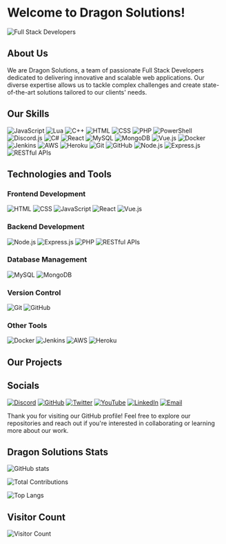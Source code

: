 # Welcome to Dragon Solutions!

![Full Stack Developers](https://img.shields.io/badge/Full_Stack_Developers-%3C%2F%3E-brightgreen)

## About Us

We are Dragon Solutions, a team of passionate Full Stack Developers dedicated to delivering innovative and scalable web applications. Our diverse expertise allows us to tackle complex challenges and create state-of-the-art solutions tailored to our clients' needs.

## Our Skills

![JavaScript](https://img.shields.io/badge/-JavaScript-F7DF1E?logo=javascript&logoColor=black&style=flat)
![Lua](https://img.shields.io/badge/-Lua-2C2D72?logo=lua&logoColor=white&style=flat)
![C++](https://img.shields.io/badge/-C++-00599C?logo=c%2B%2B&logoColor=white&style=flat)
![HTML](https://img.shields.io/badge/-HTML5-E34F26?logo=html5&logoColor=white&style=flat)
![CSS](https://img.shields.io/badge/-CSS3-1572B6?logo=css3&logoColor=white&style=flat)
![PHP](https://img.shields.io/badge/-PHP-777BB4?logo=php&logoColor=white&style=flat)
![PowerShell](https://img.shields.io/badge/-PowerShell-5391FE?logo=powershell&logoColor=white&style=flat)
![Discord.js](https://img.shields.io/badge/-Discord.js-7289DA?logo=discord&logoColor=white&style=flat)
![C#](https://img.shields.io/badge/c%23-239120.svg?style=for-the-badge&logo=c-sharp&logoColor=white)
![React](https://img.shields.io/badge/-React-61DAFB?logo=react&logoColor=black&style=flat)
![MySQL](https://img.shields.io/badge/-MySQL-4479A1?logo=mysql&logoColor=white&style=flat)
![MongoDB](https://img.shields.io/badge/-MongoDB-47A248?logo=mongodb&logoColor=white&style=flat)
![Vue.js](https://img.shields.io/badge/-Vue.js-4FC08D?logo=vue.js&logoColor=white&style=flat)
![Docker](https://img.shields.io/badge/-Docker-2496ED?logo=docker&logoColor=white&style=flat)
![Jenkins](https://img.shields.io/badge/-Jenkins-D24939?logo=jenkins&logoColor=white&style=flat)
![AWS](https://img.shields.io/badge/-AWS-232F3E?logo=amazon-aws&logoColor=white&style=flat)
![Heroku](https://img.shields.io/badge/-Heroku-430098?logo=heroku&logoColor=white&style=flat)
![Git](https://img.shields.io/badge/-Git-F05032?logo=git&logoColor=white&style=flat)
![GitHub](https://img.shields.io/badge/-GitHub-181717?logo=github&logoColor=white&style=flat)
![Node.js](https://img.shields.io/badge/-Node.js-339933?logo=node.js&logoColor=white&style=flat)
![Express.js](https://img.shields.io/badge/-Express.js-000000?logo=express&logoColor=white&style=flat)
![RESTful APIs](https://img.shields.io/badge/-REST-0078D4?logo=api&logoColor=white&style=flat)

## Technologies and Tools

### Frontend Development
![HTML](https://img.shields.io/badge/-HTML5-E34F26?logo=html5&logoColor=white&style=flat)
![CSS](https://img.shields.io/badge/-CSS3-1572B6?logo=css3&logoColor=white&style=flat)
![JavaScript](https://img.shields.io/badge/-JavaScript-F7DF1E?logo=javascript&logoColor=black&style=flat)
![React](https://img.shields.io/badge/-React-61DAFB?logo=react&logoColor=black&style=flat)
![Vue.js](https://img.shields.io/badge/-Vue.js-4FC08D?logo=vue.js&logoColor=white&style=flat)

### Backend Development
![Node.js](https://img.shields.io/badge/-Node.js-339933?logo=node.js&logoColor=white&style=flat)
![Express.js](https://img.shields.io/badge/-Express.js-000000?logo=express&logoColor=white&style=flat)
![PHP](https://img.shields.io/badge/-PHP-777BB4?logo=php&logoColor=white&style=flat)
![RESTful APIs](https://img.shields.io/badge/-REST-0078D4?logo=api&logoColor=white&style=flat)

### Database Management
![MySQL](https://img.shields.io/badge/-MySQL-4479A1?logo=mysql&logoColor=white&style=flat)
![MongoDB](https://img.shields.io/badge/-MongoDB-47A248?logo=mongodb&logoColor=white&style=flat)

### Version Control
![Git](https://img.shields.io/badge/-Git-F05032?logo=git&logoColor=white&style=flat)
![GitHub](https://img.shields.io/badge/-GitHub-181717?logo=github&logoColor=white&style=flat)

### Other Tools
![Docker](https://img.shields.io/badge/-Docker-2496ED?logo=docker&logoColor=white&style=flat)
![Jenkins](https://img.shields.io/badge/-Jenkins-D24939?logo=jenkins&logoColor=white&style=flat)
![AWS](https://img.shields.io/badge/-AWS-232F3E?logo=amazon-aws&logoColor=white&style=flat)
![Heroku](https://img.shields.io/badge/-Heroku-430098?logo=heroku&logoColor=white&style=flat)

## Our Projects

## Socials

[![Discord](https://img.shields.io/badge/Discord-7289DA?style=for-the-badge&logo=discord&logoColor=white)](https://discord.gg/JGm7uujrJJ)
[![GitHub](https://img.shields.io/badge/GitHub-181717?style=for-the-badge&logo=github&logoColor=white)](https://github.com/dragons)
[![Twitter](https://img.shields.io/badge/Twitter-1DA1F2?style=for-the-badge&logo=twitter&logoColor=white)](https://twitter.com/comingsoon)
[![YouTube](https://img.shields.io/badge/YouTube-FF0000?style=for-the-badge&logo=youtube&logoColor=white)](https://youtube.com/dragons)
[![LinkedIn](https://img.shields.io/badge/LinkedIn-0077B5?style=for-the-badge&logo=linkedin&logoColor=white)](https://linkedin.com/in/comingsoon)
[![Email](https://img.shields.io/badge/Email-D14836?style=for-the-badge&logo=gmail&logoColor=white)](mailto:contact@dragonsolutions.com)

Thank you for visiting our GitHub profile! Feel free to explore our repositories and reach out if you're interested in collaborating or learning more about our work.

## Dragon Solutions Stats

![GitHub stats](https://github-readme-stats.vercel.app/api?username=dragons&show_icons=true&theme=radical)

![Total Contributions](https://github-readme-streak-stats.herokuapp.com/?user=dragons&theme=dark&hide_border=false)

![Top Langs](https://github-readme-stats.vercel.app/api/top-langs/?username=dragons&theme=dark&hide_border=false&include_all_commits=false&count_private=false&layout=compact)

## Visitor Count

![Visitor Count](https://profile-counter.glitch.me/dragons/count.svg)
